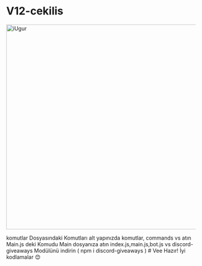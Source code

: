 # V12-cekilis
<p>
    <a href="https://discord.js.org"><img src="https://discord.js.org/static/logo.svg" width="546" alt="iUgur" /></a>
  </p> 
komutlar Dosyasındaki Komutları alt yapınızda komutlar, commands vs atın 
Main.js deki Komudu Main dosyanıza atın index.js,main.js,bot.js vs
discord-giveaways Modülünü indirin ( npm i discord-giveaways )
# Vee Hazır!
İyi kodlamalar 😊 
